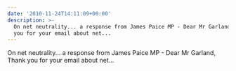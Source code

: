 ```yaml
---
date: '2010-11-24T14:11:09+00:00'
description: >-
  On net neutrality... a response from James Paice MP - Dear Mr Garland, Thank
  you for your email about net...
---
```

On net neutrality... a response from James Paice MP - Dear Mr Garland, Thank you for your email about net... 

